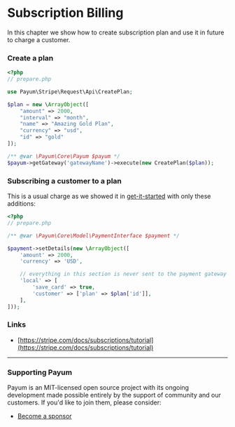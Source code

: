 # Subscription Billing

In this chapter we show how to create subscription plan and use it in future to charge a customer.

### Create a plan

```php
<?php
// prepare.php

use Payum\Stripe\Request\Api\CreatePlan;

$plan = new \ArrayObject([
    "amount" => 2000,
    "interval" => "month",
    "name" => "Amazing Gold Plan",
    "currency" => "usd",
    "id" => "gold"
]);

/** @var \Payum\Core\Payum $payum */
$payum->getGateway('gatewayName')->execute(new CreatePlan($plan));
```

### Subscribing a customer to a plan

This is a usual charge as we showed it in [get-it-started](../get-it-started.md) with only these additions:

```php
<?php
// prepare.php

/** @var \Payum\Core\Model\PaymentInterface $payment */

$payment->setDetails(new \ArrayObject([
    'amount' => 2000,
    'currency' => 'USD',

    // everything in this section is never sent to the payment gateway
    'local' => [
        'save_card' => true,
        'customer' => ['plan' => $plan['id']],
    ],
]));
```

### Links

* [https://stripe.com/docs/subscriptions/tutorial](https://stripe.com/docs/subscriptions/tutorial)

***

### Supporting Payum

Payum is an MIT-licensed open source project with its ongoing development made possible entirely by the support of community and our customers. If you'd like to join them, please consider:

* [Become a sponsor](https://github.com/sponsors/Payum)
